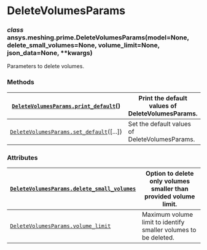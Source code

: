 <!-- vale off -->

# DeleteVolumesParams

### *class* ansys.meshing.prime.DeleteVolumesParams(model=None, delete_small_volumes=None, volume_limit=None, json_data=None, \*\*kwargs)

Parameters to delete volumes.

<!-- !! processed by numpydoc !! -->

### Methods

| [`DeleteVolumesParams.print_default`](ansys.meshing.prime.DeleteVolumesParams.print_default.md#ansys.meshing.prime.DeleteVolumesParams.print_default)()   | Print the default values of DeleteVolumesParams.   |
|-----------------------------------------------------------------------------------------------------------------------------------------------------------|----------------------------------------------------|
| [`DeleteVolumesParams.set_default`](ansys.meshing.prime.DeleteVolumesParams.set_default.md#ansys.meshing.prime.DeleteVolumesParams.set_default)([...])    | Set the default values of DeleteVolumesParams.     |

### Attributes

| [`DeleteVolumesParams.delete_small_volumes`](ansys.meshing.prime.DeleteVolumesParams.delete_small_volumes.md#ansys.meshing.prime.DeleteVolumesParams.delete_small_volumes)   | Option to delete only volumes smaller than provided volume limit.   |
|------------------------------------------------------------------------------------------------------------------------------------------------------------------------------|---------------------------------------------------------------------|
| [`DeleteVolumesParams.volume_limit`](ansys.meshing.prime.DeleteVolumesParams.volume_limit.md#ansys.meshing.prime.DeleteVolumesParams.volume_limit)                           | Maximum volume limit to identify smaller volumes to be deleted.     |
<!-- vale on -->
